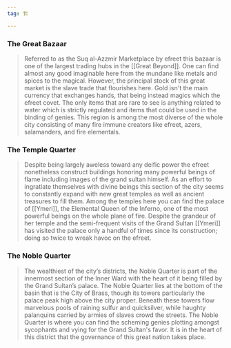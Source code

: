 ```yaml
---
tag: 🏗️

---
```

### The Great Bazaar

> Referred to as the Suq al-Azzmir Marketplace by efreet this bazaar is one of the largest trading hubs in the [[Great Beyond]]. One can find almost any good imaginable here from the mundane like metals and spices to the magical. However, the principal stock of this great market is the slave trade that flourishes here. Gold isn't the main currency that exchanges hands, that being instead magics which the efreet covet. The only items that are rare to see is anything related to water which is strictly regulated and items that could be used in the binding of genies. This region is among the most diverse of the whole city consisting of many fire immune creators like efreet, azers, salamanders, and fire elementals.


### The Temple Quarter

> Despite being largely aweless toward any deific power the efreet nonetheless construct buildings honoring many powerful beings of flame including images of the grand sultan himself. As an effort to ingratiate themselves with divine beings this section of the city seems to constantly expand with new great temples as well as ancient treasures to fill them. Among the temples here you can find the palace of [[Ymeri]], the Elemental Queen of the Inferno, one of the most powerful beings on the whole plane of fire. Despite the grandeur of her temple and the semi-frequent visits of the Grand Sultan [[Ymeri]] has visited the palace only a handful of times since its construction; doing so twice to wreak havoc on the efreet. 


### The Noble Quarter

> The wealthiest of the city’s districts, the Noble Quarter is part of the innermost section of the Inner Ward with the heart of it being filled by the Grand Sultan’s palace. The Noble Quarter lies at the bottom of the basin that is the City of Brass, though its towers particularly the palace peak high above the city proper. Beneath these towers flow marvelous pools of raining sulfur and quicksilver, while haughty palanquins carried by armies of slaves crowd the streets. The Noble Quarter is where you can find the scheming genies plotting amongst sycophants and vying for the Grand Sultan's favor. It is in the heart of this district that the governance of this great nation takes place.





